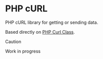 # PHP cURL

PHP cURL library for getting or sending data.

Based directly on [PHP Curl Class](https://github.com/php-curl-class/php-curl-class).

> [!CAUTION]
> Work in progress
